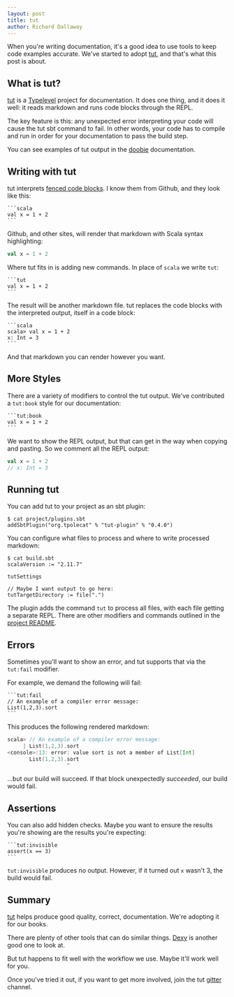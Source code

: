 ```yaml
---
layout: post
title: tut
author: Richard Dallaway
---
```


When you're writing documentation, it's a good idea to use tools to keep code examples accurate.
We've started to adopt [tut], and that's what this post is about.

[tut]: https://github.com/tpolecat/tut
[gitter]: https://gitter.im/tpolecat/tut
[gfm]: https://help.github.com/articles/github-flavored-markdown/
[Dexy]: http://www.dexy.it/
[Typelevel]: http://typelevel.org/
[doobie]: http://tpolecat.github.io/doobie-0.2.3/00-index.html

<!-- break -->

## What is tut?

[tut] is a [Typelevel] project for documentation.
It does one thing, and it does it well: it reads markdown and runs code blocks through the REPL.

The key feature is this:
any unexpected error interpreting your code will cause the tut sbt command to fail.
In other words, your code has to compile and run in order for your documentation to pass the build step.

You can see examples of tut output in the [doobie] documentation.

## Writing with tut

tut interprets [fenced code blocks][gfm].
I know them from Github, and they look like this:

    ```scala
    val x = 1 + 2
    ```

Github, and other sites, will render that markdown with Scala syntax highlighting:

~~~ scala
val x = 1 + 2
~~~

Where tut fits in is adding new commands.
In place of `scala` we write `tut`:

    ```tut
    val x = 1 + 2
    ```

The result will be another markdown file.
tut replaces the code blocks with the interpreted output, itself in a code block:

    ```scala
    scala> val x = 1 + 2
    x: Int = 3
    ```

And that markdown you can render however you want.

## More Styles

There are a variety of modifiers to control the tut output.
We've contributed a `tut:book` style for our documentation:

    ```tut:book
    val x = 1 + 2
    ```

We want to show the REPL output, but that can get in the way when copying and pasting.
So we comment all the REPL output:

~~~ scala
val x = 1 + 2
// x: Int = 3
~~~

## Running tut

You can add tut to your project as an sbt plugin:

~~~
$ cat project/plugins.sbt
addSbtPlugin("org.tpolecat" % "tut-plugin" % "0.4.0")
~~~

You can configure what files to process and where to write processed markdown:

~~~
$ cat build.sbt
scalaVersion := "2.11.7"

tutSettings

// Maybe I want output to go here:
tutTargetDirectory := file(".")
~~~

The plugin adds the command `tut` to process all files, with each file getting a separate REPL.
There are other modifiers and commands outlined in the [project README][tut].

## Errors

Sometimes you'll want to show an error, and tut supports that via the `tut:fail` modifier.

For example, we demand the following will fail:

    ```tut:fail
    // An example of a compiler error message:
    List(1,2,3).sort
    ```

This produces the following rendered markdown:

~~~ scala
scala> // An example of a compiler error message:
     | List(1,2,3).sort
<console>:13: error: value sort is not a member of List[Int]
       List(1,2,3).sort
                   ^
~~~

...but our build will succeed.
If that block unexpectedly _succeeded_, our build would fail.

## Assertions

You can also add hidden checks.
Maybe you want to ensure the results you're showing are the results you're expecting:

    ```tut:invisible
    assert(x == 3)
    ```

`tut:invisible` produces no output.
However, if it turned out `x` wasn't 3, the build would fail.

## Summary

[tut] helps produce good quality, correct, documentation.
We're adopting it for our books.

There are plenty of other tools that can do similar things.
[Dexy] is another good one to look at.

But tut happens to fit well with the workflow we use.
Maybe it'll work well for you.

Once you've tried it out, if you want to get more involved, join the tut [gitter] channel.

